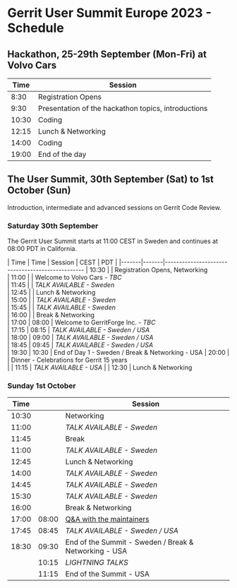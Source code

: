 # Gerrit User Summit Europe 2023 - Schedule

## Hackathon, 25-29th September (Mon-Fri) at Volvo Cars

| Time  | Session                                             
|-------|-----------------------------------------------------
|  8:30 | Registration Opens                         
|  9:30 | Presentation of the hackathon topics, introductions 
| 10:30 | Coding                                              
| 12:15 | Lunch & Networking                                  
| 14:00 | Coding                                              
| 19:00 | End of the day                                

## The User Summit, 30th September (Sat) to 1st October (Sun)

Introduction, intermediate and advanced sessions on Gerrit Code Review.

### Saturday 30th September

The Gerrit User Summit starts at 11:00 CEST in Sweden and continues at 08:00 PDT in California.

| Time  | Time  | Session
| CEST  | PDT   |
|-------|-------|-------------------------------------------------
| 10:30 |       | Registration Opens, Networking                  
| 11:00 |       | Welcome to Volvo Cars - *TBC*                   
| 11:45 |       | *TALK AVAILABLE - Sweden*                       
| 12:45 |       | Lunch & Networking                              
| 15:00 |       | *TALK AVAILABLE - Sweden*                       
| 15:45 |       | *TALK AVAILABLE - Sweden*                       
| 16:00 |       | Break & Networking                
| 17:00 | 08:00 | Welcome to GerritForge Inc. - *TBC*             
| 17:15 | 08:15 | *TALK AVAILABLE - Sweden / USA*                 
| 18:00 | 09:00 | *TALK AVAILABLE - Sweden / USA*                 
| 18:45 | 09:45 | *TALK AVAILABLE - Sweden / USA*                 
| 19:30 | 10:30 | End of Day 1 - Sweden / Break & Networking - USA
| 20:00 |       | Dinner - Celebrations for Gerrit 15 years       
|       | 11:15 | *TALK AVAILABLE - USA* 
|       | 12:30 | Lunch & Networking

### Sunday 1st October

| Time  |       | Session                      
|-------|-------|------------------------------
| 10:30 |       | Networking                   
| 11:00 |       | *TALK AVAILABLE - Sweden*    
| 11:45 |       | Break
| 11:00 |       | *TALK AVAILABLE - Sweden*    
| 12:45 |       | Lunch & Networking           
| 14:00 |       | *TALK AVAILABLE - Sweden*    
| 14:45 |       | *TALK AVAILABLE - Sweden*    
| 15:30 |       | *TALK AVAILABLE - Sweden*    
| 16:00 |       | Break & Networking                                                    
| 17:00 | 08:00 | [Q&A with the maintainers](schedule/maintainers-qa.md)                                       
| 17:45 | 08:45 | *TALK AVAILABLE - Sweden / USA*                                       
| 18:30 | 09:30 | End of the Summit - Sweden / Break & Networking - USA
|       | 10:15 | *LIGHTNING TALKS*
|       | 11:15 | End of the Summit - USA

